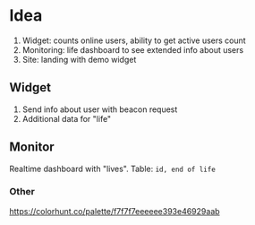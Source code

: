 # Idea
1. Widget: counts online users, ability to get active users count
2. Monitoring: life dashboard to see extended info about users
3. Site: landing with demo widget


## Widget

1. Send info about user with beacon request
2. Additional data for "life"

## Monitor

Realtime dashboard with "lives".
Table: `id, end of life`


### Other
https://colorhunt.co/palette/f7f7f7eeeeee393e46929aab